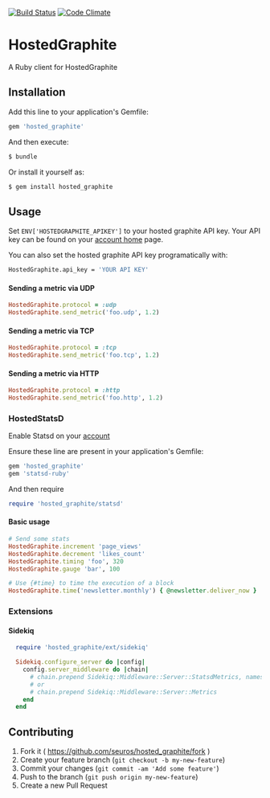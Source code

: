 [![Build Status](https://travis-ci.org/seuros/hosted_graphite.svg?branch=master)](https://travis-ci.org/seuros/hosted_graphite)
[![Code Climate](https://codeclimate.com/github/seuros/hosted_graphite/badges/gpa.svg)](https://codeclimate.com/github/seuros/hosted_graphite)

# HostedGraphite

A Ruby client for HostedGraphite

## Installation

Add this line to your application's Gemfile:

```ruby
gem 'hosted_graphite'
```

And then execute:

```bash
$ bundle
```

Or install it yourself as:

```bash
$ gem install hosted_graphite
```

## Usage

Set ```ENV['HOSTEDGRAPHITE_APIKEY']```  to your hosted graphite API key.
Your API key can be found on your [account home](https://www.hostedgraphite.com/accounts/profile/) page.

You can also set the hosted graphite API key programatically with:

```bash
HostedGraphite.api_key = 'YOUR API KEY'
```

#### Sending a metric via UDP
```ruby
HostedGraphite.protocol = :udp
HostedGraphite.send_metric('foo.udp', 1.2)
```

#### Sending a metric via TCP
```ruby
HostedGraphite.protocol = :tcp
HostedGraphite.send_metric('foo.tcp', 1.2)
```

#### Sending a metric via HTTP
```ruby
HostedGraphite.protocol = :http
HostedGraphite.send_metric('foo.http', 1.2)
```

### HostedStatsD

Enable Statsd on your [account](https://www.hostedgraphite.com/app/data-sources)

Ensure these line are present in your application's Gemfile:

```ruby
gem 'hosted_graphite'
gem 'statsd-ruby'
```

And then require

```ruby
require 'hosted_graphite/statsd'
```

#### Basic usage

```ruby
# Send some stats
HostedGraphite.increment 'page_views'
HostedGraphite.decrement 'likes_count'
HostedGraphite.timing 'foo', 320
HostedGraphite.gauge 'bar', 100

# Use {#time} to time the execution of a block
HostedGraphite.time('newsletter.monthly') { @newsletter.deliver_now }
```

### Extensions
#### Sidekiq
```ruby 
  require 'hosted_graphite/ext/sidekiq'

  Sidekiq.configure_server do |config|
    config.server_middleware do |chain|
      # chain.prepend Sidekiq::Middleware::Server::StatsdMetrics, namespace: 'my_app'
      # or
      # chain.prepend Sidekiq::Middleware::Server::Metrics
    end
  end
```

## Contributing

1. Fork it ( https://github.com/seuros/hosted_graphite/fork )
2. Create your feature branch (`git checkout -b my-new-feature`)
3. Commit your changes (`git commit -am 'Add some feature'`)
4. Push to the branch (`git push origin my-new-feature`)
5. Create a new Pull Request
